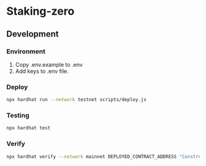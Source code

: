 # Staking-zero

## Development

### Environment
1. Copy .env.example to .env
2. Add keys to .env file.

### Deploy
```sh
npx hardhat run --network testnet scripts/deploy.js
```

### Testing
```sh
npx hardhat test
```

### Verify
```sh
npx hardhat verify --network mainnet DEPLOYED_CONTRACT_ADDRESS "Constructor argument 1"
```